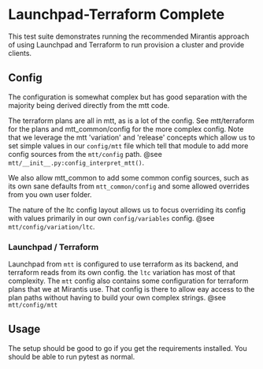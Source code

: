 # Launchpad-Terraform Complete

This test suite demonstrates running the recommended Mirantis approach of
using Launchpad and Terraform to run provision a cluster and provide clients.

## Config

The configuration is somewhat complex but has good separation with the majority
being derived directly from the mtt code.

The terraform plans are all in mtt, as is a lot of the config.
See mtt/terraform for the plans and mtt_common/config for the more
complex config.
Note that we leverage the mtt 'variation' and 'release' concepts which
allow us to set simple values in our `config/mtt` file which tell
that module to add more config sources from the `mtt/config` path.
@see `mtt/__init__.py:config_interpret_mtt()`.

We also allow mtt_common to add some common config sources, such as its own
sane defaults from `mtt_common/config` and some allowed overrides from you own
user folder.

The nature of the ltc config layout allows us to focus overriding its config
with values primarily in our own `config/variables` config.
@see `mtt/config/variation/ltc`.

### Launchpad / Terraform

Launchpad from `mtt` is configured to use terraform as its backend,
and terraform reads from its own config.  the `ltc` variation has most of that
complexity.
The `mtt` config also contains some configuration for terraform plans
that we at Mirantis use.  That config is there to allow eay access to the plan
paths without having to build your own complex strings.
@see `mtt/config/mtt`

## Usage

The setup should be good to go if you get the requirements installed.  You
should be able to run pytest as normal.
